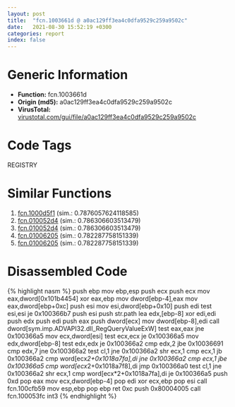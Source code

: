 ```yaml
---
layout: post
title:  "fcn.1003661d @ a0ac129ff3ea4c0dfa9529c259a9502c"
date:   2021-08-30 15:52:19 +0300
categories: report
index: false
---
```


# Generic Information
- **Function:** fcn.1003661d
- **Origin (md5):** a0ac129ff3ea4c0dfa9529c259a9502c
- **VirusTotal:** [virustotal.com/gui/file/a0ac129ff3ea4c0dfa9529c259a9502c][virustotal_ref]

# Code Tags
<span class="tag" id="REGISTRY">REGISTRY</span>


# Similar Functions

1. [fcn.1000d5f1][similar_1_ref] (sim.: 0.7876057624118585)
2. [fcn.010052d4][similar_2_ref] (sim.: 0.786306603513479)
3. [fcn.010052d4][similar_3_ref] (sim.: 0.786306603513479)
4. [fcn.01006205][similar_4_ref] (sim.: 0.782287758151339)
5. [fcn.01006205][similar_5_ref] (sim.: 0.782287758151339)


# Disassembled Code

{% highlight nasm %}
push ebp
mov ebp,esp
push ecx
push ecx
mov eax,dword[0x101b4454]
xor eax,ebp
mov dword[ebp-4],eax
mov eax,dword[ebp+0xc]
push esi
mov esi,dword[ebp+0x10]
push edi
test esi,esi
je 0x100366b7
push esi
push str.path
lea edx,[ebp-8]
xor edi,edi
push edx
push edi
push eax
push dword[ecx]
mov dword[ebp-8],edi
call dword[sym.imp.ADVAPI32.dll_RegQueryValueExW]
test eax,eax
jne 0x100366a5
mov ecx,dword[esi]
test ecx,ecx
je 0x100366a5
mov edx,dword[ebp-8]
test edx,edx
je 0x100366a2
cmp edx,2
jbe 0x10036691
cmp edx,7
jne 0x100366a2
test cl,1
jne 0x100366a2
shr ecx,1
cmp ecx,1
jb 0x100366a2
cmp word[ecx*2+0x1018a7fa],di
jne 0x100366a2
cmp ecx,1
jbe 0x100366a5
cmp word[ecx*2+0x1018a7f8],di
jmp 0x100366a0
test cl,1
jne 0x100366a2
shr ecx,1
cmp word[ecx*2+0x1018a7fa],di
je 0x100366a5
push 0xd
pop eax
mov ecx,dword[ebp-4]
pop edi
xor ecx,ebp
pop esi
call fcn.100cfb59
mov esp,ebp
pop ebp
ret 0xc
push 0x80004005
call fcn.100053fc
int3 
{% endhighlight %}


[similar_1_ref]: /report/fcn.1000d5f1@e5d49e0823e602f2ee948ac39d32c1eb
[similar_2_ref]: /report/fcn.010052d4@bcf1729ded12dd6e2e4c565a6c795602
[similar_3_ref]: /report/fcn.010052d4@7be42d186738ec1816397d616de2cb9d
[similar_4_ref]: /report/fcn.01006205@7be42d186738ec1816397d616de2cb9d
[similar_5_ref]: /report/fcn.01006205@bcf1729ded12dd6e2e4c565a6c795602
[virustotal_ref]: https://www.virustotal.com/gui/file/a0ac129ff3ea4c0dfa9529c259a9502c